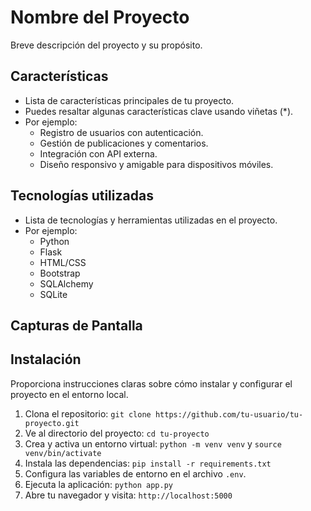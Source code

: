 # Nombre del Proyecto

Breve descripción del proyecto y su propósito.

## Características

- Lista de características principales de tu proyecto.
- Puedes resaltar algunas características clave usando viñetas (*).
- Por ejemplo:
  * Registro de usuarios con autenticación.
  * Gestión de publicaciones y comentarios.
  * Integración con API externa.
  * Diseño responsivo y amigable para dispositivos móviles.

## Tecnologías utilizadas

- Lista de tecnologías y herramientas utilizadas en el proyecto.
- Por ejemplo:
  * Python
  * Flask
  * HTML/CSS
  * Bootstrap
  * SQLAlchemy
  * SQLite

## Capturas de Pantalla



## Instalación

Proporciona instrucciones claras sobre cómo instalar y configurar el proyecto en el entorno local.

1. Clona el repositorio: `git clone https://github.com/tu-usuario/tu-proyecto.git`
2. Ve al directorio del proyecto: `cd tu-proyecto`
3. Crea y activa un entorno virtual: `python -m venv venv` y `source venv/bin/activate`
4. Instala las dependencias: `pip install -r requirements.txt`
5. Configura las variables de entorno en el archivo `.env`.
6. Ejecuta la aplicación: `python app.py`
7. Abre tu navegador y visita: `http://localhost:5000`


